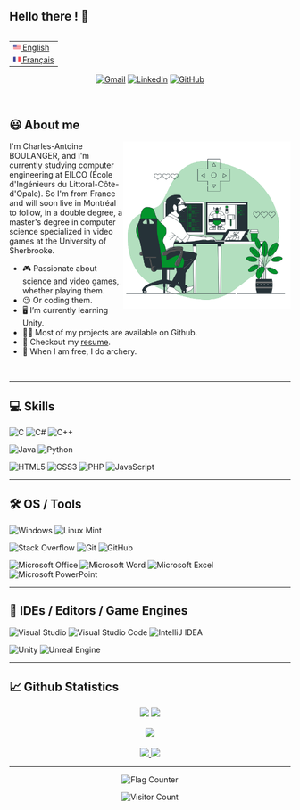 ## Hello there ! 👋

<!-- Source
  - Gif : https://storyset.com
  - Markdown badge : https://github.com/Ileriayo/markdown-badges
  - Stats Github/Most used languages/Pinned repo : https://github.com/anuraghazra/github-readme-stats
  - Github profile trophy : https://github.com/ryo-ma/github-profile-trophy
  - Visitor counter : https://flagcounter.com
  - Emoji : https://emojipedia.org
-->

  <table align="right">
    <tr><td><a href="README.md"><img src="Images/us_flag.png" height="13"> English</a></td></tr>
    <tr><td><a href="README_fr.md"><img src="Images/fr_flag.png" height="13"> Français</a></td></tr>
  </table>
  
  <div align="center">
  
  [![Gmail](https://img.shields.io/badge/Gmail-D14836?style=for-the-badge&logo=gmail&logoColor=white)](mailto:charlesantoine.boulanger@gmail.com)
  [![LinkedIn](https://img.shields.io/badge/linkedin-%230077B5.svg?style=for-the-badge&logo=linkedin&logoColor=white)](https://www.linkedin.com/in/boulanger-charlesantoine)
  [![GitHub](https://img.shields.io/badge/github-%23121011.svg?style=for-the-badge&logo=github&logoColor=white)](https://github.com/BOULANGER-Charles-Antoine)
  
  </div> </br>
  
  ## 😃 About me
  <img align="right" alt="GIF" src="Images/Gif_GameDev.gif" width="300px"/>

  I'm Charles-Antoine BOULANGER, and I'm currently studying computer engineering at EILCO (École d'Ingénieurs du Littoral-Côte-d'Opale). So I'm from France and will soon live in Montréal to follow, in a double degree, a master's degree in computer science specialized in video games at the University of Sherbrooke.
  
  - 🎮 Passionate about science and video games, whether playing them.
  - 😉 Or coding them.
  - 🖥️ I’m currently learning Unity.
  - 👨‍💻 Most of my projects are available on Github.
  - 📝 Checkout my <a href="https://drive.google.com/file/d/1hSclHWK6JZbwt2zrS9a7Ukm36k0vUzTw/view?usp=sharing">resume</a>.
  - 🎯 When I am free, I do archery.
  <br>
 
---

## 💻 Skills

  ![C](https://img.shields.io/badge/c-★★★★-%2300599C.svg?style=for-the-badge&logo=c&logoColor=white)
  ![C#](https://img.shields.io/badge/c%23-★★-%23239120.svg?style=for-the-badge&logo=c-sharp&logoColor=white)
  ![C++](https://img.shields.io/badge/c++-★★★★-%2300599C.svg?style=for-the-badge&logo=c%2B%2B&logoColor=white)
  
  ![Java](https://img.shields.io/badge/java-★★★-%23ED8B00.svg?style=for-the-badge&logo=java&logoColor=white)
  ![Python](https://img.shields.io/badge/python-★-3670A0?style=for-the-badge&logo=python&logoColor=ffdd54)
  
  ![HTML5](https://img.shields.io/badge/html5-★★★-%23E34F26.svg?style=for-the-badge&logo=html5&logoColor=white)
  ![CSS3](https://img.shields.io/badge/css3-★★★-%231572B6.svg?style=for-the-badge&logo=css3&logoColor=white)
  ![PHP](https://img.shields.io/badge/php-★★★-%23777BB4.svg?style=for-the-badge&logo=php&logoColor=white)
  ![JavaScript](https://img.shields.io/badge/javascript-★★★-%23323330.svg?style=for-the-badge&logo=javascript&logoColor=%23F7DF1E)

---

## 🛠️ OS / Tools
  
  ![Windows](https://img.shields.io/badge/Windows-0078D6?style=flat&logo=windows&logoColor=white)
  ![Linux Mint](https://img.shields.io/badge/Linux%20Mint-87CF3E?style=flat&logo=Linux%20Mint&logoColor=white)
  
  ![Stack Overflow](https://img.shields.io/badge/-Stackoverflow-FE7A16?&style=flat&logo=stack-overflow&logoColor=white)
  ![Git](https://img.shields.io/badge/git-%23F05033.svg?style=flat&logo=git&logoColor=white)
  ![GitHub](https://img.shields.io/badge/github-%23121011.svg?style=flat&logo=github&logoColor=white)
  
  ![Microsoft Office](https://img.shields.io/badge/Microsoft_Office-D83B01?style=flat&logo=microsoft-office&logoColor=white)
  ![Microsoft Word](https://img.shields.io/badge/Microsoft_Word-2B579A?style=flat&logo=microsoft-word&logoColor=white)
  ![Microsoft Excel](https://img.shields.io/badge/Microsoft_Excel-217346?style=flat&logo=microsoft-excel&logoColor=white)
  ![Microsoft PowerPoint](https://img.shields.io/badge/Microsoft_PowerPoint-B7472A?style=flat&logo=microsoft-powerpoint&logoColor=white)

---

## 📝 IDEs / Editors / Game Engines

  ![Visual Studio](https://img.shields.io/badge/Visual%20Studio-5C2D91.svg?style=flat&logo=visual-studio&logoColor=white)
  ![Visual Studio Code](https://img.shields.io/badge/Visual%20Studio%20Code-0078d7.svg?style=flat&logo=visual-studio-code&logoColor=white)
  ![IntelliJ IDEA](https://img.shields.io/badge/IntelliJIDEA-000000.svg?style=flat&logo=intellij-idea&logoColor=white)
  
  ![Unity](https://img.shields.io/badge/unity-%23000000.svg?style=flat&logo=unity&logoColor=white)
  ![Unreal Engine](https://img.shields.io/badge/unrealengine-%23313131.svg?style=flat&logo=unrealengine&logoColor=white)

---

## 📈 Github Statistics

  <div align="center">
    <!-- Favorite languages and Github stats -->
    <img src="https://github-readme-stats.vercel.app/api/top-langs/?username=BOULANGER-Charles-Antoine&theme=discord_old_blurple">
    <img src="https://github-readme-stats.vercel.app/api?username=BOULANGER-Charles-Antoine&count_private=true&show_icons=true&theme=discord_old_blurple"> <br><br>
    <!-- Github Profile Trophy -->
    <img src="https://github-profile-trophy.vercel.app/?username=BOULANGER-Charles-Antoine&theme=discord&margin-w=30"><br><br>
    <!-- Pinned Repositories -->
    <a href="https://github.com/BOULANGER-Charles-Antoine/Cryptage_SDES">
      <img src="https://github-readme-stats.vercel.app/api/pin/?username=BOULANGER-Charles-Antoine&repo=Cryptage_SDES&theme=discord_old_blurple&show_owner=true" />
    </a>
    <a href="https://github.com/BOULANGER-Charles-Antoine/convoychat">
      <img src="https://github-readme-stats.vercel.app/api/pin/?username=BOULANGER-Charles-Antoine&repo=Blackjack&theme=discord_old_blurple&show_owner=true" />
    </a><br>
  </div>

 ---

<!-- Visitor counter -->
<div align="center">
  <img src="https://s11.flagcounter.com/count2/k1vv/bg_DBDBDB/txt_000000/border_000000/columns_8/maxflags_32/viewers_0/labels_1/pageviews_1/flags_0/percent_1/" alt="Flag Counter" border="0">
  
  ![Visitor Count](https://profile-counter.glitch.me/{BOULANGER-Charles-Antoine}/count.svg)
  
</div>
